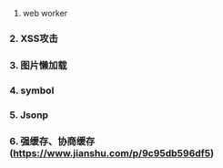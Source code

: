1. web worker

### 2. XSS攻击

### 3. 图片懒加载

### 4. symbol

### 5. Jsonp

### 6. 强缓存、协商缓存 (https://www.jianshu.com/p/9c95db596df5)




